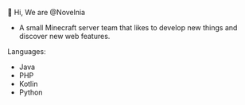 👋 Hi, We are @Novelnia

- A small Minecraft server team that likes to develop new things and discover new web features.

Languages:
- Java
- PHP
- Kotlin
- Python
